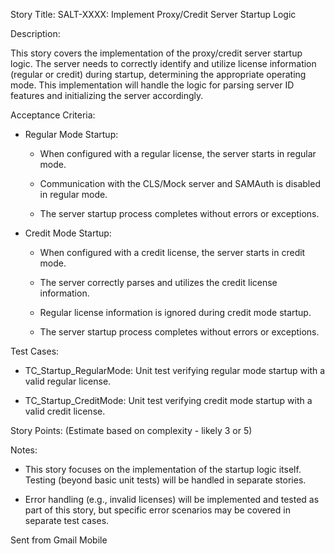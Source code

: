 Story Title: SALT-XXXX: Implement Proxy/Credit Server Startup Logic

Description:

This story covers the implementation of the proxy/credit server startup logic.  The server needs to correctly identify and utilize license information (regular or credit) during startup, determining the appropriate operating mode. This implementation will handle the logic for parsing server ID features and initializing the server accordingly.

Acceptance Criteria:

 * Regular Mode Startup:

   * When configured with a regular license, the server starts in regular mode.

   * Communication with the CLS/Mock server and SAMAuth is disabled in regular mode.

   * The server startup process completes without errors or exceptions.

 * Credit Mode Startup:

   * When configured with a credit license, the server starts in credit mode.

   * The server correctly parses and utilizes the credit license information.

   * Regular license information is ignored during credit mode startup.

   * The server startup process completes without errors or exceptions.

Test Cases:

 * TC_Startup_RegularMode: Unit test verifying regular mode startup with a valid regular license.

 * TC_Startup_CreditMode: Unit test verifying credit mode startup with a valid credit license.

Story Points: (Estimate based on complexity - likely 3 or 5)

Notes:

 * This story focuses on the implementation of the startup logic itself.  Testing (beyond basic unit tests) will be handled in separate stories.

 * Error handling (e.g., invalid licenses) will be implemented and tested as part of this story, but specific error scenarios may be covered in separate test cases.



Sent from Gmail Mobile
